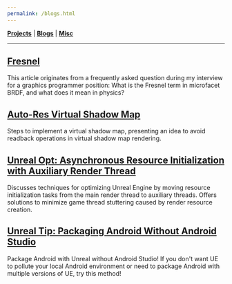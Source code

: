 ```yaml
---
permalink: /blogs.html
---
```


[**Projects**](/projects.md) | [**Blogs**](/blogs.md) | [**Misc**](/misc.md)

---

## [Fresnel](blogs/fresnel/fresnel.md)

This article originates from a frequently asked question during my interview for a graphics programmer position: What is the Fresnel term in microfacet BRDF, and what does it mean in physics?

## [Auto-Res Virtual Shadow Map](blogs/virtualshadowmap/vsm.md)

Steps to implement a virtual shadow map, presenting an idea to avoid readback operations in virtual shadow map rendering.

## [Unreal Opt: Asynchronous Resource Initialization with Auxiliary Render Thread](blogs/auxiliaryrhi/auxiliaryrhi.md)

Discusses techniques for optimizing Unreal Engine by moving resource initialization tasks from the main render thread to auxiliary threads. Offers solutions to minimize game thread stuttering caused by render resource creation.

## [Unreal Tip: Packaging Android Without Android Studio](blogs/UnrealTipsPackagingAndroidWithoutAndroidStudio/index.md)

Package Android with Unreal without Android Studio! If you don't want UE to pollute your local Android environment or need to package Android with multiple versions of UE, try this method!
